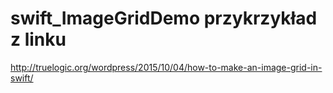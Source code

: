 # swift_ImageGridDemo przykrzykład z linku 
http://truelogic.org/wordpress/2015/10/04/how-to-make-an-image-grid-in-swift/
